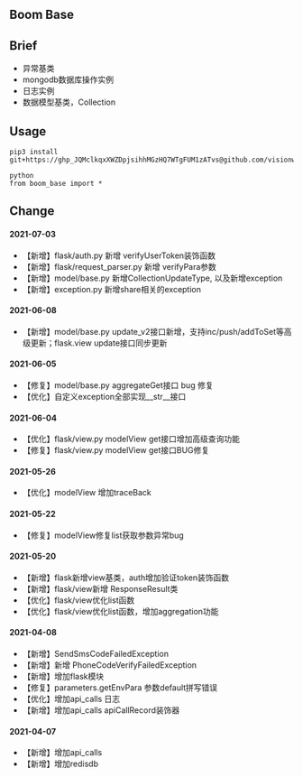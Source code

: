 ## Boom Base


## Brief
- 异常基类
- mongodb数据库操作实例
- 日志实例
- 数据模型基类，Collection

## Usage
```
pip3 install git+https://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@github.com/visionwx/boom_base.git

python
from boom_base import *
```

## Change
#### 2021-07-03
- 【新增】flask/auth.py 新增 verifyUserToken装饰函数
- 【新增】flask/request_parser.py 新增 verifyPara参数
- 【新增】model/base.py 新增CollectionUpdateType, 以及新增exception
- 【新增】exception.py 新增share相关的exception

#### 2021-06-08
- 【新增】model/base.py update_v2接口新增，支持inc/push/addToSet等高级更新；flask.view update接口同步更新

#### 2021-06-05
- 【修复】model/base.py aggregateGet接口 bug 修复
- 【优化】自定义exception全部实现__str__接口

#### 2021-06-04
- 【优化】flask/view.py modelView get接口增加高级查询功能
- 【修复】flask/view.py modelView get接口BUG修复

#### 2021-05-26
- 【优化】modelView 增加traceBack

#### 2021-05-22
- 【修复】modelView修复list获取参数异常bug

#### 2021-05-20
- 【新增】flask新增view基类，auth增加验证token装饰函数
- 【新增】flask/view新增 ResponseResult类
- 【优化】flask/view优化list函数
- 【优化】flask/view优化list函数，增加aggregation功能

#### 2021-04-08
- 【新增】SendSmsCodeFailedException
- 【新增】新增 PhoneCodeVerifyFailedException
- 【新增】增加flask模块
- 【修复】parameters.getEnvPara 参数default拼写错误
- 【优化】增加api_calls 日志
- 【新增】增加api_calls apiCallRecord装饰器

#### 2021-04-07
- 【新增】增加api_calls
- 【新增】增加redisdb